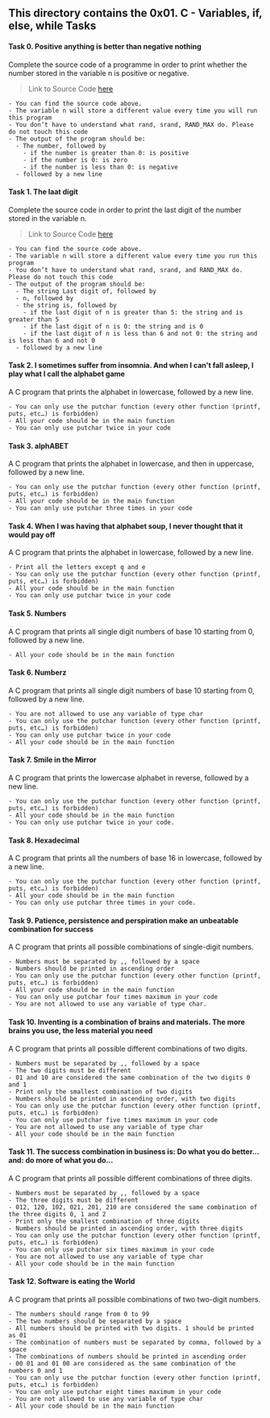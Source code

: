 ## This directory contains the 0x01. C - Variables, if, else, while Tasks

#### Task 0. Positive anything is better than negative nothing
Complete the source code of a programme in order to print whether the number stored in the variable n is positive or negative.

> Link to Source Code
 [here](https://github.com/holbertonschool/0x01.c/blob/master/0-positive_or_negative_c)

```
- You can find the source code above.
- The variable n will store a different value every time you will run this program
- You don’t have to understand what rand, srand, RAND_MAX do. Please do not touch this code
- The output of the program should be:
  - The number, followed by
    - if the number is greater than 0: is positive
    - if the number is 0: is zero
    - if the number is less than 0: is negative
  - followed by a new line
```

#### Task 1. The laat digit
Complete the source code in order to print the last digit of the number stored in the variable n.

> Link to Source Code
 [here](https://github.com/holbertonschool/0x01.c/blob/master/0-positive_or_negative_c)

```
- You can find the source code above.
- The variable n will store a different value every time you run this program
- You don’t have to understand what rand, srand, and RAND_MAX do. Please do not touch this code
- The output of the program should be:
  - The string Last digit of, followed by
  - n, followed by
  - the string is, followed by
    - if the last digit of n is greater than 5: the string and is greater than 5
    - if the last digit of n is 0: the string and is 0
    - if the last digit of n is less than 6 and not 0: the string and is less than 6 and not 0
  - followed by a new line
```

#### Task 2. I sometimes suffer from insomnia. And when I can't fall asleep, I play what I call the alphabet game
A C program that prints the alphabet in lowercase, followed by a new line.

```
- You can only use the putchar function (every other function (printf, puts, etc…) is forbidden)
- All your code should be in the main function
- You can only use putchar twice in your code
```

#### Task 3. alphABET
A C program that prints the alphabet in lowercase, and then in uppercase, followed by a new line.

```
- You can only use the putchar function (every other function (printf, puts, etc…) is forbidden)
- All your code should be in the main function
- You can only use putchar three times in your code
```

#### Task 4. When I was having that alphabet soup, I never thought that it would pay off
A C program that prints the alphabet in lowercase, followed by a new line.

```
- Print all the letters except q and e
- You can only use the putchar function (every other function (printf, puts, etc…) is forbidden)
- All your code should be in the main function
- You can only use putchar twice in your code
```

#### Task 5. Numbers
A C program that prints all single digit numbers of base 10 starting from 0, followed by a new line.

```
- All your code should be in the main function
```

#### Task 6. Numberz
A C program that prints all single digit numbers of base 10 starting from 0, followed by a new line.

```
- You are not allowed to use any variable of type char
- You can only use the putchar function (every other function (printf, puts, etc…) is forbidden)
- You can only use putchar twice in your code
- All your code should be in the main function
```

#### Task 7. Smile in the Mirror
A C program that prints the lowercase alphabet in reverse, followed by a new line.
```
- You can only use the putchar function (every other function (printf, puts, etc…) is forbidden)
- All your code should be in the main function
- You can only use putchar twice in your code.
```

#### Task 8. Hexadecimal
A C program that prints all the numbers of base 16 in lowercase, followed by a new line.

```
- You can only use the putchar function (every other function (printf, puts, etc…) is forbidden)
- All your code should be in the main function
- You can only use putchar three times in your code.
```

#### Task 9. Patience, persistence and perspiration make an unbeatable combination for success
A C program that prints all possible combinations of single-digit numbers.

```
- Numbers must be separated by ,, followed by a space
- Numbers should be printed in ascending order
- You can only use the putchar function (every other function (printf, puts, etc…) is forbidden)
- All your code should be in the main function
- You can only use putchar four times maximum in your code
- You are not allowed to use any variable of type char.
```

#### Task 10. Inventing is a combination of brains and materials. The more brains you use, the less material you need
A C program that prints all possible different combinations of two digits.

```
- Numbers must be separated by ,, followed by a space
- The two digits must be different
- 01 and 10 are considered the same combination of the two digits 0 and 1
- Print only the smallest combination of two digits
- Numbers should be printed in ascending order, with two digits
- You can only use the putchar function (every other function (printf, puts, etc…) is forbidden)
- You can only use putchar five times maximum in your code
- You are not allowed to use any variable of type char
- All your code should be in the main function
```

#### Task 11. The success combination in business is: Do what you do better... and: do more of what you do...
A C program that prints all possible different combinations of three digits.

```
- Numbers must be separated by ,, followed by a space
- The three digits must be different
- 012, 120, 102, 021, 201, 210 are considered the same combination of the three digits 0, 1 and 2
- Print only the smallest combination of three digits
- Numbers should be printed in ascending order, with three digits
- You can only use the putchar function (every other function (printf, puts, etc…) is forbidden)
- You can only use putchar six times maximum in your code
- You are not allowed to use any variable of type char
- All your code should be in the main function
```

#### Task 12. Software is eating the World
A C program that prints all possible combinations of two two-digit numbers.

```
- The numbers should range from 0 to 99
- The two numbers should be separated by a space
- All numbers should be printed with two digits. 1 should be printed as 01
- The combination of numbers must be separated by comma, followed by a space
- The combinations of numbers should be printed in ascending order
- 00 01 and 01 00 are considered as the same combination of the numbers 0 and 1
- You can only use the putchar function (every other function (printf, puts, etc…) is forbidden)
- You can only use putchar eight times maximum in your code
- You are not allowed to use any variable of type char
- All your code should be in the main function
```

	

